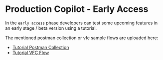 # Production Copilot - Early Access

In the `early access` phase developers can test some upcoming features in an early stage / beta version using a tutorial.

The mentioned postman collection or vfc sample flows are uploaded here:

- [Tutorial Postman Collection](./postman/Production-Copilot-Tutorial.postman_collection.json)
- [Tutorial VFC Flow](./vfc/Production-Copilot-Tutorial.vfc-sample-flow.json)